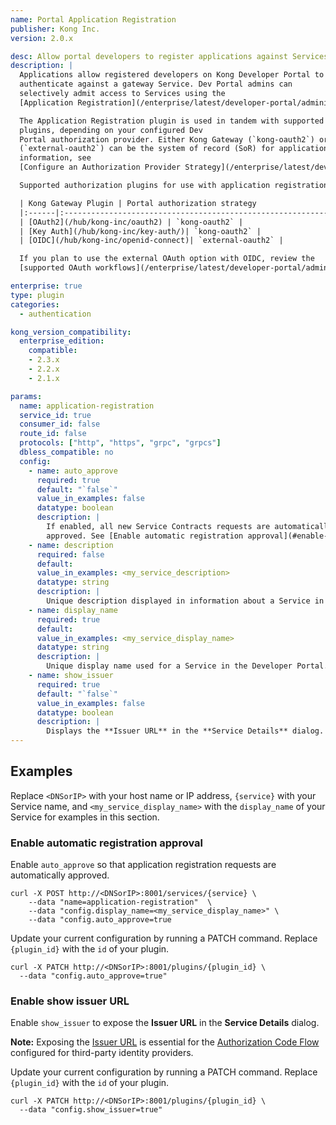 ```yaml
---
name: Portal Application Registration
publisher: Kong Inc.
version: 2.0.x

desc: Allow portal developers to register applications against Services
description: |
  Applications allow registered developers on Kong Developer Portal to
  authenticate against a gateway Service. Dev Portal admins can
  selectively admit access to Services using the
  [Application Registration](/enterprise/latest/developer-portal/administration/application-registration/enable-application-registration) plugin.

  The Application Registration plugin is used in tandem with supported Kong Gateway authorization
  plugins, depending on your configured Dev
  Portal authorization provider. Either Kong Gateway (`kong-oauth2`) or a third-party OAuth provider
  (`external-oauth2`) can be the system of record (SoR) for application credentials. For more
  information, see
  [Configure an Authorization Provider Strategy](/enterprise/latest/developer-portal/administration/application-registration/auth-provider-strategy).

  Supported authorization plugins for use with application registration:

  | Kong Gateway Plugin | Portal authorization strategy                                 |
  |:------|:--------------------------------------------------------------------|
  | [OAuth2](/hub/kong-inc/oauth2) | `kong-oauth2` |
  | [Key Auth](/hub/kong-inc/key-auth/)| `kong-oauth2` |
  | [OIDC](/hub/kong-inc/openid-connect)| `external-oauth2` |

  If you plan to use the external OAuth option with OIDC, review the
  [supported OAuth workflows](/enterprise/latest/developer-portal/administration/application-registration/3rd-party-oauth).

enterprise: true
type: plugin
categories:
  - authentication

kong_version_compatibility:
  enterprise_edition:
    compatible:
    - 2.3.x
    - 2.2.x
    - 2.1.x

params:
  name: application-registration
  service_id: true
  consumer_id: false
  route_id: false
  protocols: ["http", "https", "grpc", "grpcs"]
  dbless_compatible: no
  config:
    - name: auto_approve
      required: true
      default: "`false`"
      value_in_examples: false
      datatype: boolean
      description: |
        If enabled, all new Service Contracts requests are automatically
        approved. See [Enable automatic registration approval](#enable-automatic-registration-approval). Otherwise, Dev Portal admins must manually approve requests.
    - name: description
      required: false
      default:
      value_in_examples: <my_service_description>
      datatype: string
      description: |
        Unique description displayed in information about a Service in the Developer Portal.
    - name: display_name
      required: true
      default:
      value_in_examples: <my_service_display_name>
      datatype: string
      description: |
        Unique display name used for a Service in the Developer Portal.
    - name: show_issuer
      required: true
      default: "`false`"
      value_in_examples: false
      datatype: boolean
      description: |
        Displays the **Issuer URL** in the **Service Details** dialog.
---
```


## Examples

Replace `<DNSorIP>` with your host name or IP address, `{service}` with
your Service name, and `<my_service_display_name>` with the
`display_name` of your Service for examples in this section.

### Enable automatic registration approval

Enable `auto_approve` so that application registration requests are
automatically approved.

```
curl -X POST http://<DNSorIP>:8001/services/{service} \
    --data "name=application-registration"  \
    --data "config.display_name=<my_service_display_name>" \
    --data "config.auto_approve=true
```

Update your current configuration by running a PATCH command. Replace `{plugin_id}` with the `id` of your plugin.

```
curl -X PATCH http://<DNSorIP>:8001/plugins/{plugin_id} \
  --data "config.auto_approve=true"
```
### Enable show issuer URL

Enable `show_issuer` to expose the **Issuer URL** in the **Service Details** dialog.

**Note:** Exposing the [Issuer URL](/enterprise/latest/developer-portal/administration/application-registration/enable-application-registration#show-url-issuer) is essential
for the
[Authorization Code Flow](/enterprise/latest/developer-portal/administration/application-registration/3rd-party-oauth/#ac-flow) configured for third-party identity providers.

Update your current configuration by running a PATCH command. Replace `{plugin_id}` with the `id` of your plugin.

```
curl -X PATCH http://<DNSorIP>:8001/plugins/{plugin_id} \
  --data "config.show_issuer=true"
```
